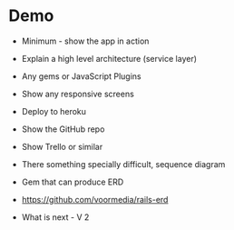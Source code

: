 # Demo

* Minimum - show the app in action

* Explain a high level architecture (service layer)
* Any gems or JavaScript Plugins 
* Show any responsive screens
* Deploy to heroku 
* Show the GitHub repo
* Show Trello or similar
* There something specially difficult, sequence diagram 

* Gem that can produce ERD
* https://github.com/voormedia/rails-erd

* What is next - V 2




